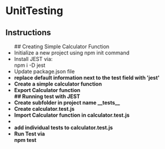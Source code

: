 # UnitTesting

 ## Instructions
<ul>
    ## Creating Simple Calculator Function
<li>Initialize a new project using npm init command</li>
<li>Install JEST via:</li>
    npm i -D jest
 <li>Update package.json file <li>
        <strong>replace default information next to the test field with 'jest'<Strong>
<li>Create a simple calculator function</li>
<li>Export Calculator function</li> 
## Running test with JEST
<li>Create subfolder in project name __tests__</li>
<li>Create calculator.test.js </li>  
<li>Import Calculator function in calculator.test.js<li>
<li>add individual tests to calculator.test.js</li>
<li>Run Test via</li> 
   npm test 